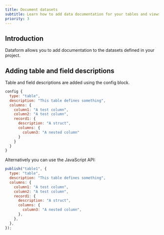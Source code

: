 ```yaml
---
title: Document datasets
subtitle: Learn how to add data documentation for your tables and views
priority: 3
---
```


## Introduction

Dataform allows you to add documentation to the datasets defined in your project.

## Adding table and field descriptions

Table and field descriptions are added using the config block.

```js
config {
  type: "table",
  description: "This table defines something",
  columns: {
    column1: "A test column",
    column2: "A test column",
    record1: {
      description: "A struct",
      columns: {
        column3: "A nested column"
      }
    }
  }
}

```

Alternatively you can use the JavaScript API:

```js
publish("table1", {
  type: "table",
  description: "This table defines something",
  columns: {
    column1: "A test column",
    column2: "A test column",
    record1: {
      description: "A struct",
      columns: {
        column3: "A nested column",
      },
    },
  },
});
```
